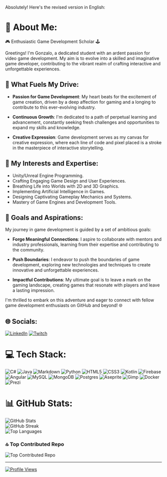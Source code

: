 Absolutely! Here's the revised version in English:

# 👋 About Me:

🎮 Enthusiastic Game Development Scholar 🕹️

Greetings! I'm Gonzalo, a dedicated student with an ardent passion for video game development. My aim is to evolve into a skilled and imaginative game developer, contributing to the vibrant realm of crafting interactive and unforgettable experiences.

## 🚀 What Fuels My Drive:

- **Passion for Game Development**: My heart beats for the excitement of game creation, driven by a deep affection for gaming and a longing to contribute to this ever-evolving industry.

- **Continuous Growth**: I'm dedicated to a path of perpetual learning and advancement, constantly seeking fresh challenges and opportunities to expand my skills and knowledge.

- **Creative Expression**: Game development serves as my canvas for creative expression, where each line of code and pixel placed is a stroke in the masterpiece of interactive storytelling.

## 🌟 My Interests and Expertise:

- Unity/Unreal Engine Programming.
- Crafting Engaging Game Design and User Experiences.
- Breathing Life into Worlds with 2D and 3D Graphics.
- Implementing Artificial Intelligence in Games.
- Designing Captivating Gameplay Mechanics and Systems.
- Mastery of Game Engines and Development Tools.

## 🎯 Goals and Aspirations:

My journey in game development is guided by a set of ambitious goals:

- **Forge Meaningful Connections**: I aspire to collaborate with mentors and industry professionals, learning from their expertise and contributing to the community.

- **Push Boundaries**: I endeavor to push the boundaries of game development, exploring new technologies and techniques to create innovative and unforgettable experiences.

- **Impactful Contributions**: My ultimate goal is to leave a mark on the gaming landscape, creating games that resonate with players and leave a lasting impression.

I'm thrilled to embark on this adventure and eager to connect with fellow game development enthusiasts on GitHub and beyond! 🌐

## 🌐 Socials:
[![LinkedIn](https://img.shields.io/badge/LinkedIn-%230077B5.svg?logo=linkedin&logoColor=white)](https://linkedin.com/in/pokegonzalo) [![Twitch](https://img.shields.io/badge/Twitch-%239146FF.svg?logo=Twitch&logoColor=white)](https://twitch.tv/pokegonzaloo) 

# 💻 Tech Stack:
![C#](https://img.shields.io/badge/c%23-%23239120.svg?style=for-the-badge&logo=csharp&logoColor=white) ![Java](https://img.shields.io/badge/java-%23ED8B00.svg?style=for-the-badge&logo=openjdk&logoColor=white) ![Markdown](https://img.shields.io/badge/markdown-%23000000.svg?style=for-the-badge&logo=markdown&logoColor=white) ![Python](https://img.shields.io/badge/python-3670A0?style=for-the-badge&logo=python&logoColor=ffdd54) ![HTML5](https://img.shields.io/badge/html5-%23E34F26.svg?style=for-the-badge&logo=html5&logoColor=white) ![CSS3](https://img.shields.io/badge/css3-%231572B6.svg?style=for-the-badge&logo=css3&logoColor=white) ![Kotlin](https://img.shields.io/badge/kotlin-%237F52FF.svg?style=for-the-badge&logo=kotlin&logoColor=white) ![Firebase](https://img.shields.io/badge/firebase-%23039BE5.svg?style=for-the-badge&logo=firebase) ![Angular](https://img.shields.io/badge/angular-%23DD0031.svg?style=for-the-badge&logo=angular&logoColor=white) ![MySQL](https://img.shields.io/badge/mysql-%2300000f.svg?style=for-the-badge&logo=mysql&logoColor=white) ![MongoDB](https://img.shields.io/badge/MongoDB-%234ea94b.svg?style=for-the-badge&logo=mongodb&logoColor=white) ![Postgres](https://img.shields.io/badge/postgres-%23316192.svg?style=for-the-badge&logo=postgresql&logoColor=white) ![Aseprite](https://img.shields.io/badge/Aseprite-FFFFFF?style=for-the-badge&logo=Aseprite&logoColor=#7D929E) ![Gimp](https://img.shields.io/badge/Gimp-657D8B?style=for-the-badge&logo=gimp&logoColor=FFFFFF) ![Docker](https://img.shields.io/badge/docker-%230db7ed.svg?style=for-the-badge&logo=docker&logoColor=white) ![Prezi](https://img.shields.io/badge/Prezi-%23000000.svg?style=for-the-badge&logo=Prezi&logoColor=white)

# 📊 GitHub Stats:
![GitHub Stats](https://github-readme-stats.vercel.app/api?username=Garcai44&theme=tokyonight&hide_border=false&include_all_commits=false&count_private=false)<br/>
![GitHub Streak](https://github-readme-streak-stats.herokuapp.com/?user=LONOAL02&theme=tokyonight&hide_border=false)<br/>
![Top Languages](https://github-readme-stats.vercel.app/api/top-langs/?username=LONOAL02&theme=tokyonight&hide_border=false&include_all_commits=false&count_private=false&layout=compact)

### 🔝 Top Contributed Repo
![Top Contributed Repo](https://github-contributor-stats.vercel.app/api?username=Garcai44&limit=5&theme=tokyonight&combine_all_yearly_contributions=true)

---
[![Profile Views](https://visitcount.itsvg.in/api?id=Garcai44&icon=5&color=1)](https://visitcount.itsvg.in)

<!-- Crafted with ❤️ by ChatGPT -->

